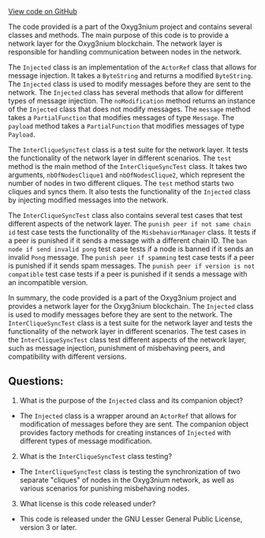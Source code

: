 [View code on GitHub](https://github.com/alephium/alephium/app/src/it/scala/org/alephium/app/InterCliqueSyncTest.scala)

The code provided is a part of the Oxyg3nium project and contains several classes and methods. The main purpose of this code is to provide a network layer for the Oxyg3nium blockchain. The network layer is responsible for handling communication between nodes in the network. 

The `Injected` class is an implementation of the `ActorRef` class that allows for message injection. It takes a `ByteString` and returns a modified `ByteString`. The `Injected` class is used to modify messages before they are sent to the network. The `Injected` class has several methods that allow for different types of message injection. The `noModification` method returns an instance of the `Injected` class that does not modify messages. The `message` method takes a `PartialFunction` that modifies messages of type `Message`. The `payload` method takes a `PartialFunction` that modifies messages of type `Payload`. 

The `InterCliqueSyncTest` class is a test suite for the network layer. It tests the functionality of the network layer in different scenarios. The `test` method is the main method of the `InterCliqueSyncTest` class. It takes two arguments, `nbOfNodesClique1` and `nbOfNodesClique2`, which represent the number of nodes in two different cliques. The `test` method starts two cliques and syncs them. It also tests the functionality of the `Injected` class by injecting modified messages into the network. 

The `InterCliqueSyncTest` class also contains several test cases that test different aspects of the network layer. The `punish peer if not same chain id` test case tests the functionality of the `MisbehaviorManager` class. It tests if a peer is punished if it sends a message with a different chain ID. The `ban node if send invalid pong` test case tests if a node is banned if it sends an invalid `Pong` message. The `punish peer if spamming` test case tests if a peer is punished if it sends spam messages. The `punish peer if version is not compatible` test case tests if a peer is punished if it sends a message with an incompatible version. 

In summary, the code provided is a part of the Oxyg3nium project and provides a network layer for the Oxyg3nium blockchain. The `Injected` class is used to modify messages before they are sent to the network. The `InterCliqueSyncTest` class is a test suite for the network layer and tests the functionality of the network layer in different scenarios. The test cases in the `InterCliqueSyncTest` class test different aspects of the network layer, such as message injection, punishment of misbehaving peers, and compatibility with different versions.
## Questions: 
 1. What is the purpose of the `Injected` class and its companion object?
- The `Injected` class is a wrapper around an `ActorRef` that allows for modification of messages before they are sent. The companion object provides factory methods for creating instances of `Injected` with different types of message modification.
2. What is the `InterCliqueSyncTest` class testing?
- The `InterCliqueSyncTest` class is testing the synchronization of two separate "cliques" of nodes in the Oxyg3nium network, as well as various scenarios for punishing misbehaving nodes.
3. What license is this code released under?
- This code is released under the GNU Lesser General Public License, version 3 or later.